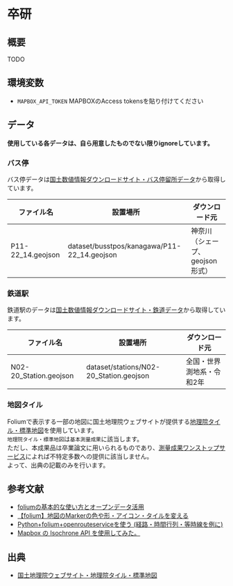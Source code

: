# 卒研

## 概要
TODO

## 環境変数
- `MAPBOX_API_TOKEN` MAPBOXのAccess tokensを貼り付けてください

## データ
**使用している各データは、自ら用意したものでない限りignoreしています。**

### バス停
バス停データは[国土数値情報ダウンロードサイト・バス停留所データ](https://nlftp.mlit.go.jp/ksj/gml/datalist/KsjTmplt-P11-v3_0.html)から取得しています。

| ファイル名             | 設置場所                                        | ダウンロード元             |
|-------------------|---------------------------------------------|---------------------|
| P11-22_14.geojson | dataset/busstpos/kanagawa/P11-22_14.geojson | 神奈川（シェープ、geojson形式） |


### 鉄道駅
鉄道駅のデータは[国土数値情報ダウンロードサイト・鉄道データ](https://nlftp.mlit.go.jp/ksj/gml/datalist/KsjTmplt-N02-v2_3.html)から取得しています。

| ファイル名                  | 設置場所                                    | ダウンロード元       |
|------------------------|-----------------------------------------|---------------| 
| N02-20_Station.geojson | dataset/stations/N02-20_Station.geojson | 全国・世界測地系・令和2年 |


### 地図タイル
Foliumで表示する一部の地図に国土地理院ウェブサイトが提供する[地理院タイル・標準地図](https://maps.gsi.go.jp/development/ichiran.html#std)を使用しています。  
`地理院タイル・標準地図`は`基本測量成果`に該当します。  
ただし、本成果品は卒業論文に用いられるものであり、[測量成果ワンストップサービス](https://onestop.gsi.go.jp/onestopservice/navi/nav5-2.html#5-2)によれば不特定多数への提供に該当しません。  
よって、出典の記載のみを行います。


## 参考文献
- [foliumの基本的な使い方とオープンデータ活用](https://qiita.com/Kumanuron-1910/items/12ce7aa02922927de2f4)
- [【folium】地図のMarkerの色や形・アイコン・タイルを変える](https://chayarokurokuro.hatenablog.com/entry/2020/09/02/212350)
- [Python+folium+openrouteserviceを使う (経路・時間行列・等時線を例に)](https://zenn.dev/takilog/articles/2be029ccd35972)
- [Mapbox の Isochrone API を使用してみた。](https://freedom-tech.hatenablog.com/entry/2020/09/27/231438)

## 出典
- [国土地理院ウェブサイト・地理院タイル・標準地図](https://maps.gsi.go.jp/development/ichiran.html#std)
